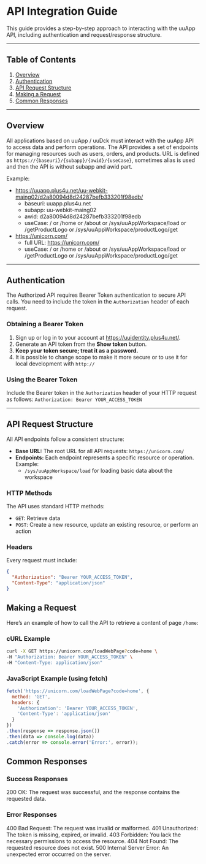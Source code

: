 # API Integration Guide

This guide provides a step-by-step approach to interacting with the uuApp API, including authentication and request/response structure.

---

## Table of Contents

1. [Overview](#overview)
2. [Authentication](#authentication)
3. [API Request Structure](#api-request-structure)
4. [Making a Request](#making-a-request)
5. [Common Responses](#common-responses)

---

## Overview

All applications based on uuApp / uuDck must interact with the uuApp API to access data and perform operations. The API provides a set of endpoints for managing resources such as users, orders, and products.
URL is defined as `https://{baseuri}/{subapp}/{awid}/{useCase}`, sometimes alias is used and then the API is without subapp and awid part.

Example:
 - https://uuapp.plus4u.net/uu-webkit-maing02/d2a80094d8d24287befb333201f98edb/
   - baseuri: uuapp.plus4u.net
   - subapp: uu-webkit-maing02
   - awid: d2a80094d8d24287befb333201f98edb
   - useCase: / or /home or /about or /sys/uuAppWorkspace/load or /getProductLogo or /sys/uuAppWorkspace/productLogo/get
 - https://unicorn.com/
   - full URL: https://unicorn.com/
   - useCase: / or /home or /about or /sys/uuAppWorkspace/load or /getProductLogo or /sys/uuAppWorkspace/productLogo/get

---

## Authentication

The Authorized API requires Bearer Token authentication to secure API calls. You need to include the token in the `Authorization` header of each request.

### Obtaining a Bearer Token
1. Sign up or log in to your account at https://uuidentity.plus4u.net/.
2. Generate an API token from the **Show token** button.
3. **Keep your token secure; treat it as a password.**
4. It is possible to change scope to make it more secure or to use it for local development with `http://`

### Using the Bearer Token
Include the Bearer token in the `Authorization` header of your HTTP request as follows:
`Authorization: Bearer YOUR_ACCESS_TOKEN`

---

## API Request Structure

All API endpoints follow a consistent structure:

- **Base URL:** The root URL for all API requests: `https://unicorn.com/`
- **Endpoints:** Each endpoint represents a specific resource or operation. Example:
    - `/sys/uuAppWorkspace/load` for loading basic data about the workspace

### HTTP Methods
The API uses standard HTTP methods:
- `GET`: Retrieve data
- `POST`: Create a new resource, update an existing resource, or perform an action

### Headers
Every request must include:
```json
{
  "Authorization": "Bearer YOUR_ACCESS_TOKEN",
  "Content-Type": "application/json"
}
```

## Making a Request
Here’s an example of how to call the API to retrieve a content of page `/home`:

### cURL Example
```bash
curl -X GET https://unicorn.com/loadWebPage?code=home \
-H "Authorization: Bearer YOUR_ACCESS_TOKEN" \
-H "Content-Type: application/json"
```

### JavaScript Example (using fetch)
```javascript
fetch('https://unicorn.com/loadWebPage?code=home', {
  method: 'GET',
  headers: {
    'Authorization': 'Bearer YOUR_ACCESS_TOKEN',
    'Content-Type': 'application/json'
  }
})
.then(response => response.json())
.then(data => console.log(data))
.catch(error => console.error('Error:', error));
```

## Common Responses
### Success Responses
200 OK: The request was successful, and the response contains the requested data.

### Error Responses
400 Bad Request: The request was invalid or malformed.
401 Unauthorized: The token is missing, expired, or invalid.
403 Forbidden: You lack the necessary permissions to access the resource.
404 Not Found: The requested resource does not exist.
500 Internal Server Error: An unexpected error occurred on the server.
